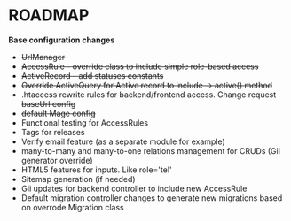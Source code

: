  # ROADMAP
 
 **Base configuration changes**
 
 * ~~UrlManager~~
 * ~~AccessRule - override class to include simple role-based access~~
 * ~~ActiveRecord - add statuses constants~~
 * ~~Override ActiveQuery for Active record to include -> active() method~~
 * ~~.htaccess rewrite rules for backend/frontend access. Change request baseUrl config~~
 * ~~default Mage config~~
 * Functional testing for AccessRules
 * Tags for releases
 * Verify email feature (as a separate module for example)
 * many-to-many and many-to-one relations management for CRUDs (Gii generator override)
 * HTML5 features for inputs. Like role='tel'
 * Sitemap generation (if needed)
 * Gii updates for backend controller to include new AccessRule
 * Default migration controller changes to generate new migrations based on overrode Migration class 
